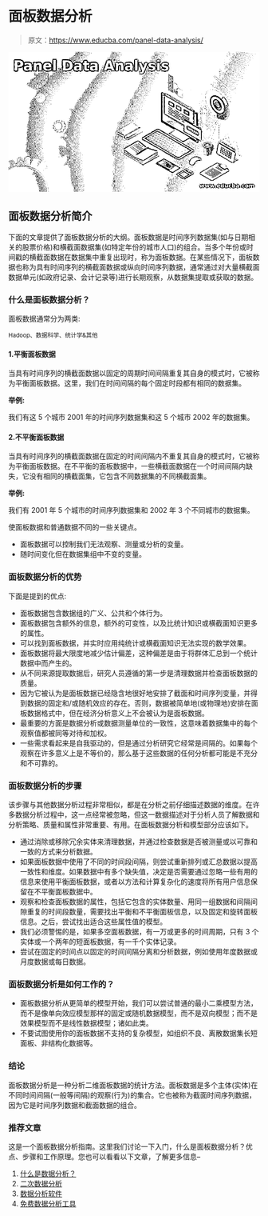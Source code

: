 # 面板数据分析

> 原文：<https://www.educba.com/panel-data-analysis/>

![Panel Data Analysis](img/8430189ef2374178c5dfded77c199a17.png)



## 面板数据分析简介

下面的文章提供了面板数据分析的大纲。面板数据是时间序列数据集(如与日期相关的股票价格)和横截面数据集(如特定年份的城市人口)的组合。当多个年份或时间戳的横截面数据在数据集中重复出现时，称为面板数据。在某些情况下，面板数据也称为具有时间序列的横截面数据或纵向时间序列数据，通常通过对大量横截面数据单元(如政府记录、会计记录等)进行长期观察，从数据集提取或获取的数据。

### 什么是面板数据分析？

面板数据通常分为两类:

<small>Hadoop、数据科学、统计学&其他</small>

#### 1.平衡面板数据

当具有时间序列的横截面数据以固定的周期时间间隔重复其自身的模式时，它被称为平衡面板数据。这里，我们在时间间隔的每个固定时段都有相同的数据集。

**举例:**

我们有这 5 个城市 2001 年的时间序列数据集和这 5 个城市 2002 年的数据集。

#### 2.不平衡面板数据

当具有时间序列的横截面数据在固定的时间间隔内不重复其自身的模式时，它被称为平衡面板数据。在不平衡的面板数据中，一些横截面数据在一个时间间隔内缺失，它没有相同的横截面集，它包含不同数据集的不同横截面集。

**举例:**

我们有 2001 年 5 个城市的时间序列数据集和 2002 年 3 个不同城市的数据集。

使面板数据和普通数据不同的一些关键点。

*   面板数据可以控制我们无法观察、测量或分析的变量。
*   随时间变化但在数据集组中不变的变量。

### 面板数据分析的优势

下面是提到的优点:

*   面板数据包含数据组的广义、公共和个体行为。
*   面板数据包含额外的信息，额外的可变性，以及比统计知识或横截面知识更多的属性。
*   可以找到面板数据，并实时应用纯统计或横截面知识无法实现的数学效果。
*   面板数据将最大限度地减少估计偏差，这种偏差是由于将群体汇总到一个统计数据中而产生的。
*   从不同来源提取数据后，研究人员遵循的第一步是清理数据并检查面板数据的质量。
*   因为它被认为是面板数据已经隐含地很好地安排了截面和时间序列变量，并得到数据的固定和/或随机效应的存在。否则，数据被简单地(或物理地)安排在面板数据格式中，但在经济分析意义上不会被认为是面板数据。
*   最重要的方面是数据分析或数据测量单位的一致性，这意味着数据集中的每个观察值都被同等对待和加权。
*   一些需求看起来是自我驱动的，但是通过分析研究它经常是间隔的。如果每个观察在许多意义上是不等价的，那么基于这些数据的任何分析都可能是不充分和不可靠的。

### 面板数据分析的步骤

该步骤与其他数据分析过程非常相似，都是在分析之前仔细描述数据的维度。在许多数据分析过程中，这一点经常被忽略，但这一数据描述对于分析人员了解数据和分析策略、质量和属性非常重要、有用。在面板数据分析和模型部分应该如下。

*   通过消除或移除冗余实体来清理数据，并通过检查数据是否被测量或以可靠和一致的方式来分析数据。
*   如果面板数据中使用了不同的时间段间隔，则尝试重新排列或汇总数据以提高一致性和维度。如果数据中有多个缺失值，决定是否需要通过忽略一些有用的信息来使用平衡面板数据，或者以方法和计算复杂化的速度将所有用户信息保留在不平衡面板数据中。
*   观察和检查面板数据的属性，包括它包含的实体数量、用同一组数据和间隔间隙重复的时间段数量，需要找出平衡和不平衡面板信息，以及固定和旋转面板信息。之后，尝试找出适合这些属性值的模型。
*   我们必须警惕的是，如果多空面板数据，有一万或更多的时间周期，只有 3 个实体或一个两年的短面板数据，有一千个实体记录。
*   尝试在固定的时间点以固定的时间间隔分离和分析数据，例如使用年度数据或月度数据或每日数据。

### **面板数据分析是如何工作的？**

*   面板数据分析从更简单的模型开始，我们可以尝试普通的最小二乘模型方法，而不是像单向效应模型那样的固定或随机数据模型，而不是双向模型；而不是效果模型而不是线性数据模型；诸如此类。
*   不要试图使用你的面板数据不支持的复杂模型，如组织不良、离散数据集长短面板、非结构化数据等。

### 结论

面板数据分析是一种分析二维面板数据的统计方法。面板数据是多个主体(实体)在不同时间间隔(一般等间隔)的观察(行为)的集合。它也被称为截面时间序列数据，因为它是时间序列数据和截面数据的组合。

### 推荐文章

这是一个面板数据分析指南。这里我们讨论一下入门，什么是面板数据分析？优点、步骤和工作原理。您也可以看看以下文章，了解更多信息–

1.  [什么是数据分析？](https://www.educba.com/what-is-data-analysis/)
2.  [二次数据分析](https://www.educba.com/secondary-data-analysis/)
3.  [数据分析软件](https://www.educba.com/data-analysis-software/)
4.  [免费数据分析工具](https://www.educba.com/free-data-analysis-tools/)





